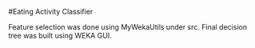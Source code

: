 #Eating Activity Classifier

Feature selection was done using MyWekaUtils under src.
Final decision tree was built using WEKA GUI.
